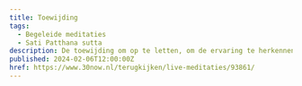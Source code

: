 ```yaml
---
title: Toewijding
tags:
  - Begeleide meditaties
  - Sati Patthana sutta
description: De toewijding om op te letten, om de ervaring te herkennen, steeds opnieuw...
published: 2024-02-06T12:00:00Z
href: https://www.30now.nl/terugkijken/live-meditaties/93861/
---
```

